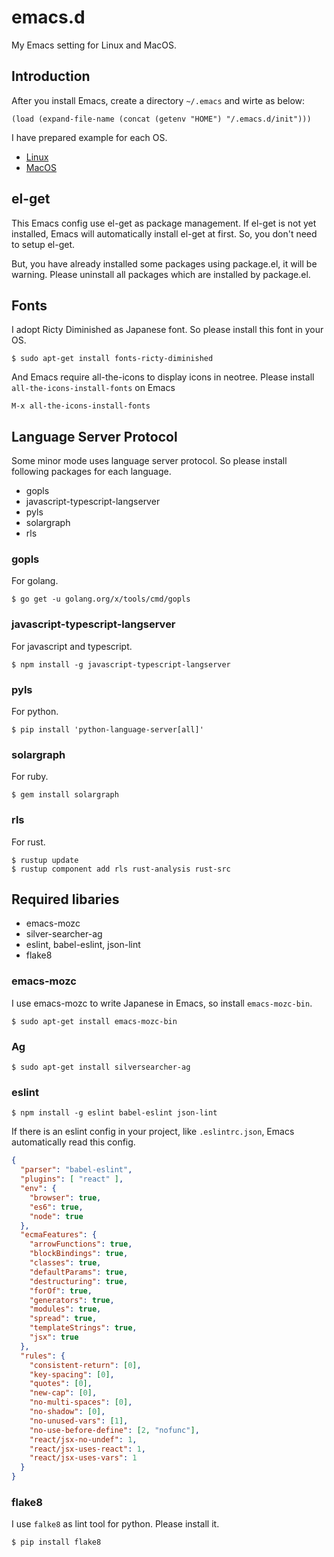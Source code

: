 # emacs.d
My Emacs setting for Linux and MacOS.

## Introduction

After you install Emacs, create a directory `~/.emacs` and wirte as below:

```elisp
(load (expand-file-name (concat (getenv "HOME") "/.emacs.d/init")))
```

I have prepared example for each OS.

- [Linux](emacs.linux)
- [MacOS](emacs.darwin)

## el-get

This Emacs config use el-get as package management.
If el-get is not yet installed, Emacs will automatically install el-get at first.
So, you don't need to setup el-get.


But, you have already installed some packages using package.el, it will be warning.
Please uninstall all packages which are installed by package.el.

## Fonts

I adopt Ricty Diminished as Japanese font.
So please install this font in your OS.


```
$ sudo apt-get install fonts-ricty-diminished
```

And Emacs require all-the-icons to display icons in neotree.
Please install `all-the-icons-install-fonts` on Emacs

```
M-x all-the-icons-install-fonts
```

## Language Server Protocol
Some minor mode uses language server protocol. So please install following packages for each language.

- gopls
- javascript-typescript-langserver
- pyls
- solargraph
- rls

### gopls
For golang.

```
$ go get -u golang.org/x/tools/cmd/gopls
```

### javascript-typescript-langserver
For javascript and typescript.

```
$ npm install -g javascript-typescript-langserver
```

### pyls
For python.

```
$ pip install 'python-language-server[all]'
```

### solargraph
For ruby.

```
$ gem install solargraph
```


### rls
For rust.

```
$ rustup update
$ rustup component add rls rust-analysis rust-src
```

## Required libaries
- emacs-mozc
- silver-searcher-ag
- eslint, babel-eslint, json-lint
- flake8

### emacs-mozc

I use emacs-mozc to write Japanese in Emacs, so install `emacs-mozc-bin`.

```
$ sudo apt-get install emacs-mozc-bin
```

### Ag

```
$ sudo apt-get install silversearcher-ag
```

### eslint

```
$ npm install -g eslint babel-eslint json-lint
```

If there is an eslint config in your project, like `.eslintrc.json`, Emacs automatically read this config.

```json
{
  "parser": "babel-eslint",
  "plugins": [ "react" ],
  "env": {
    "browser": true,
    "es6": true,
    "node": true
  },
  "ecmaFeatures": {
    "arrowFunctions": true,
    "blockBindings": true,
    "classes": true,
    "defaultParams": true,
    "destructuring": true,
    "forOf": true,
    "generators": true,
    "modules": true,
    "spread": true,
    "templateStrings": true,
    "jsx": true
  },
  "rules": {
    "consistent-return": [0],
    "key-spacing": [0],
    "quotes": [0],
    "new-cap": [0],
    "no-multi-spaces": [0],
    "no-shadow": [0],
    "no-unused-vars": [1],
    "no-use-before-define": [2, "nofunc"],
    "react/jsx-no-undef": 1,
    "react/jsx-uses-react": 1,
    "react/jsx-uses-vars": 1
  }
}
```

### flake8

I use `falke8` as lint tool for python. Please install it.

```
$ pip install flake8
```
